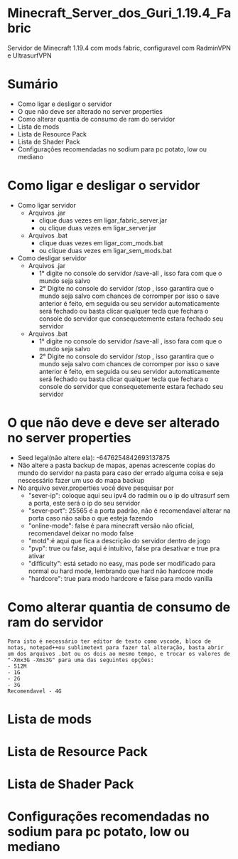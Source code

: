 # Minecraft_Server_dos_Guri_1.19.4_Fabric
Servidor de Minecraft 1.19.4 com mods fabric, configuravel com RadminVPN e UltrasurfVPN

# Sumário
- Como ligar e desligar o servidor
- O que não deve ser alterado no server properties
- Como alterar quantia de consumo de ram do servidor
- Lista de mods
- Lista de Resource Pack
- Lista de Shader Pack
- Configurações recomendadas no sodium para pc potato, low ou mediano

# Como ligar e desligar o servidor
- Como ligar servidor
	- Arquivos .jar
		- clique duas vezes em ligar_fabric_server.jar
		- ou clique duas vezes em ligar_server.jar
	- Arquivos .bat
		- clique duas vezes em ligar_com_mods.bat
		- ou clique duas vezes em ligar_sem_mods.bat
- Como desligar servidor
	- Arquivos .jar
		- 1° digite no console do servidor /save-all , isso fara com que o mundo seja salvo
		- 2° Digite no console do servidor /stop , isso garantira que o mundo seja salvo com chances de corromper por isso o save anterior é feito, em seguida ou seu servidor automaticamente será fechado ou basta clicar qualquer tecla que fechara o console do servidor que consequetemente estara fechado seu servidor
	- Arquivos .bat
		- 1° digite no console do servidor /save-all , isso fara com que o mundo seja salvo
		- 2° Digite no console do servidor /stop , isso garantira que o mundo seja salvo com chances de corromper por isso o save anterior é feito, em seguida ou seu servidor automaticamente será fechado ou basta clicar qualquer tecla que fechara o console do servidor que consequetemente estara fechado seu servidor
# O que não deve e deve ser alterado no server properties
- Seed legal(não altere ela): -6476254842693137875
- Não altere a pasta backup de mapas, apenas acrescente copias do mundo do servidor na pasta para caso der errado alguma coisa e seja nescessário fazer um uso do mapa backup
- No arquivo sever.properties você deve pesquisar por 
	- "sever-ip": coloque aqui seu ipv4 do radmin ou o ip do ultrasurf sem a porta, este será o ip do seu servidor
	- "sever-port": 25565 é a porta padrão, não é recomendavel alterar na porta caso não saiba o que esteja fazendo
	- "online-mode": false é para minecraft versão não oficial, recomendavel deixar no modo false
	- "motd":é aqui que fica a descrição do servidor dentro de jogo
	- "pvp": true ou false, aqui é intuitivo, false pra desativar e true pra ativar
	- "difficulty": está setado no easy, mas pode ser modificado para normal ou hard mode, lembrando que hard não hardcore mode
	- "hardcore": true para modo hardcore e false para modo vanilla
# Como alterar quantia de consumo de ram do servidor
	Para isto é necessário ter editor de texto como vscode, bloco de notas, notepad++ou sublimetext para fazer tal alteração, basta abrir um dos arquivos .bat ou os dois ao mesmo tempo, e trocar os valores de "-Xmx3G -Xms3G" para uma das seguintes opções:
	- 512M
	- 1G
	- 2G
	- 3G
	Recomendavel - 4G
# Lista de mods
# Lista de Resource Pack
# Lista de Shader Pack
# Configurações recomendadas no sodium para pc potato, low ou mediano
